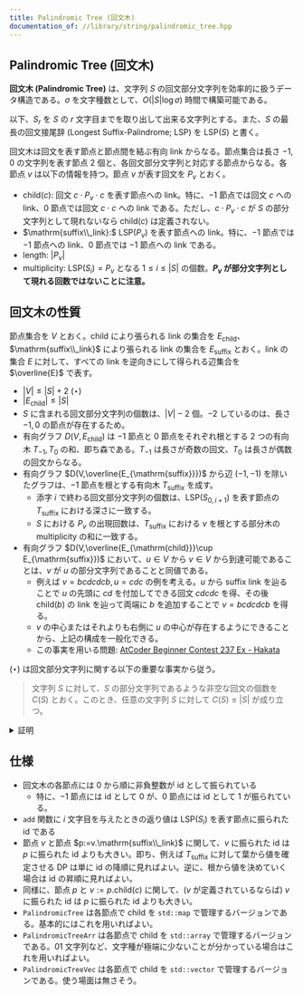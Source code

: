 ```yaml
---
title: Palindromic Tree (回文木)
documentation_of: //library/string/palindromic_tree.hpp
---
```

## Palindromic Tree (回文木)

**回文木 (Palindromic Tree)** は、文字列 $S$ の回文部分文字列を効率的に扱うデータ構造である。$\sigma$ を文字種数として、$O(|S|\log \sigma)$ 時間で構築可能である。

以下、$S_r$ を $S$ の $r$ 文字目までを取り出して出来る文字列とする。また、$S$ の最長の回文接尾辞 (Longest Suffix-Palindrome; LSP) を $\mathrm{LSP}(S)$ と書く。

回文木は回文を表す節点と節点間を結ぶ有向 link からなる。節点集合は長さ $-1,0$ の文字列を表す節点 $2$ 個と、各回文部分文字列と対応する節点からなる。各節点 $v$ は以下の情報を持つ。節点 $v$ が表す回文を $P_v$ とおく。

- $\mathrm{child}(c):$ 回文 $c\cdot P_v\cdot c$ を表す節点への link。特に、$-1$ 節点では回文 $c$ への link、$0$ 節点では回文 $c\cdot c$ への link である。ただし、$c\cdot P_v\cdot c$  が $S$ の部分文字列として現れないなら $\mathrm{child}(c)$ は定義されない。
- $\mathrm{suffix\\_link}:$ $\mathrm{LSP}(P_v)$ を表す節点への link。特に、$-1$ 節点では $-1$ 節点への link、$0$ 節点では $-1$ 節点への link である。
- $\mathrm{length}:$ $|P_v|$
- $\mathrm{multiplicity}:$ $\mathrm{LSP}(S_i) = P_v$ となる $1\leq i\leq |S|$ の個数。**$P_v$ が部分文字列として現れる回数ではないことに注意。**

## 回文木の性質

節点集合を $V$ とおく。$\mathrm{child}$ により張られる link の集合を $E_{\mathrm{child}}$、$\mathrm{suffix\\_link}$ により張られる link の集合を $E_{\mathrm{suffix}}$ とおく。link の集合 $E$ に対して、すべての link を逆向きにして得られる辺集合を $\overline{E}$ で表す。

- $|V|\leq|S|+2\ (\star)$
- $|E_{\mathrm{child}}|\leq |S|$
- $S$ に含まれる回文部分文字列の個数は、$|V|-2$ 個。$-2$ しているのは、長さ $-1,0$ の節点が存在するため。
- 有向グラフ $D(V,E_{\mathrm{child}})$ は $-1$ 節点と $0$ 節点をそれぞれ根とする $2$ つの有向木 $T_{-1},T_0$ の和、即ち森である。$T_{-1}$ は長さが奇数の回文、$T_0$ は長さが偶数の回文からなる。
- 有向グラフ $D(V,\overline{E_{\mathrm{suffix}}})$ から辺 $(-1,-1)$ を除いたグラフは、$-1$ 節点を根とする有向木 $T_\mathrm{suffix}$ を成す。
    - 添字 $i$ で終わる回文部分文字列の個数は、$\mathrm{LSP}(S_{0,i+1})$ を表す節点の $T_\mathrm{suffix}$ における深さに一致する。
    - $S$ における $P_v$ の出現回数は、$T_{\mathrm{suffix}}$ における $v$ を根とする部分木の $\mathrm{multiplicity}$ の和に一致する。
- 有向グラフ $D(V,\overline{E_{\mathrm{child}}}\cup E_{\mathrm{suffix}})$ において、$u\in V$ から $v\in V$ から到達可能であることは、$v$ が $u$ の部分文字列であることと同値である。
    - 例えば $v=bcdcdcb,u=cdc$ の例を考える。$u$ から suffix link を辿ることで $u$ の先頭に $cd$ を付加してできる回文 $cdcdc$ を得、その後 $\mathrm{child}(b)$ の link を辿って両端に $b$ を追加することで $v=bcdcdcb$ を得る。
    - $v$ の中心またはそれよりも右側に $u$ の中心が存在するようにできることから、上記の構成を一般化できる。
    - この事実を用いる問題: [AtCoder Beginner Contest 237 Ex - Hakata](https://atcoder.jp/contests/abc237/tasks/abc237_h)

$(\star)$ は回文部分文字列に関する以下の重要な事実から従う。

> 文字列 $S$ に対して、$S$ の部分文字列であるような非空な回文の個数を $C(S)$ とおく。このとき、任意の文字列 $S$ に対して $C(S)\leq |S|$ が成り立つ。

<details><summary> 証明 </summary>
    
非負整数 $N$ に対して命題 $P(N)$ を以下で定義する。

$$
P(N):\text{「任意の長さ $N$ の文字列 $S$ に対して、$C(S)\leq N$」}
$$

任意の非負整数 $N$ に対して $P(N)$ が真であることを示せばよいが、これは以下のような数学的帰納法により証明される。

1. $P(0)$
    
    空文字列は非空な回文を部分文字列として持たないから、成立。
    
2. $P(N)\Rightarrow P(N+1)\quad(N\geq 0)$
    
    長さが $N+1$ の文字列 $S$ を任意に固定する。
    
    $S_{l,N+1}$ が回文となるような最小の $l$ を $l_0$ とおく。$S_{N,N+1}$ が回文であるから、$l_0$ は必ず定義される。$l\gt l_0$ であって、$S_{l,N+1}$ が回文となるものを任意に選ぶ。$S_{l_0,N+1}$ が回文であるから、$S_{l, N+1}=S_{l_0,l_0+N+1-l}$ が成り立ち、$l_0+N+1-l\leq N$ である。即ち、$S_{l,N+1}$ は $S_{0,N}$ の部分文字列として既に現れている。結局、新しい回文となり得るのは $S_{l_0,N+1}$ に限られ、$C(S)\leq C(S_{0,N})+1$ である。仮定より $C(S_{0,N})\leq N$ であるから、$C(S)\leq N+1$ である。
    

以上 1,2 より、任意の非負整数 $N$ に対して $P(N)$ が成立することが示された。$\blacksquare$

</details>

## 仕様

- 回文木の各節点には $0$ から順に非負整数が id として振られている
  - 特に、$-1$ 節点には id として $0$ が、$0$ 節点には id として $1$ が振られている。
- `add` 関数に $i$ 文字目を与えたときの返り値は $\mathrm{LSP}(S_i)$ を表す節点に振られた id である
- 節点 $v$ と節点 $p:=v.\mathrm{suffix\\_link}$ に関して、$v$ に振られた id は $p$ に振られた id よりも大きい。即ち、例えば $T_{\mathrm{suffix}}$ に対して葉から値を確定させる DP は単に id の降順に見ればよい。逆に、根から値を決めていく場合は id の昇順に見ればよい。
- 同様に、節点 $p$ と $v:=p.\mathrm{child}(c)$ に関して、($v$ が定義されているならば) $v$ に振られた id は $p$ に振られた id よりも大きい。
- `PalindromicTree` は各節点で $\mathrm{child}$ を `std::map` で管理するバージョンである。基本的にはこれを用いればよい。
- `PalindromicTreeArr` は各節点で $\mathrm{child}$ を `std::array` で管理するバージョンである。01 文字列など、文字種が極端に少ないことが分かっている場合はこれを用いればよい。
- `PalindromicTreeVec` は各節点で $\mathrm{child}$ を `std::vector` で管理するバージョンである。使う場面は無さそう。